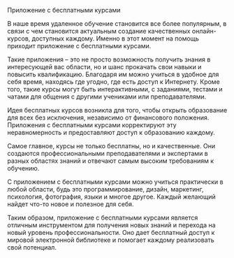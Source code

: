 Приложение с бесплатными курсами

В наше время удаленное обучение становится все более популярным, в связи с чем становится актуальным создание качественных онлайн-курсов, доступных каждому. Именно в этот момент на помощь приходит приложение с бесплатными курсами.

Такие приложения – это не просто возможность получить знания в интересующей вас области, но и шанс прокачать свои навыки и повысить квалификацию. Благодаря им можно учиться в удобное для себя время, находясь где угодно, где есть доступ к Интернету. Кроме того, такие курсы могут быть интерактивными, с заданиями, тестами и чатами для общения с другими учениками или преподавателями.

Идея бесплатных курсов возникла для того, чтобы открыть образование для всех без исключения, независимо от финансового положения. Приложения с бесплатными курсами корректируют эту неравномерность и предоставляют доступ к образованию каждому.

Самое главное, курсы не только бесплатны, но и качественные. Они создаются профессиональными преподавателями и экспертами в разных областях знаний и отвечают самым высоким требованиям к обучению.

С приложением с бесплатными курсами можно учиться практически в любой области, будь это программирование, дизайн, маркетинг, психология, фотография, языки и многое другое. Каждый желающий найдет что-то новое и полезное для себя.

Таким образом, приложение с бесплатными курсами является отличным инструментом для получения новых знаний и перехода на новый уровень профессиональности. Оно дает бесплатный доступ к мировой электронной библиотеке и помогает каждому реализовать свой потенциал.
